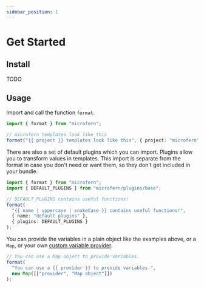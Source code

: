 ```yaml
---
sidebar_position: 1
---
```


# Get Started

## Install

TODO

<!--
Install it from npm.


```
npm install microfern
```
-->

## Usage

Import and call the function `format`.

<!-- If you change these examples, please update the corresponding test in doc.test.ts too! -->

<!-- simple -->

```ts
import { format } from "microfern";

// microfern templates look like this
format("{{ project }} templates look like this", { project: "microfern" });
```

There are also a set of default plugins which you can import. Plugins allow you
to transform values in templates. This import is separate from the format in
case you don't need or want them, so they don't get included in your bundle.

<!-- plugins -->

```ts
import { format } from "microfern";
import { DEFAULT_PLUGINS } from "microfern/plugins/base";

// DEFAULT_PLUGINS contains useful functions!
format(
  "{{ name | uppercase | snakeCase }} contains useful functions!",
  { name: "default plugins" },
  { plugins: DEFAULT_PLUGINS }
);
```

You can provide the variables in a plain object like the examples above, or a
`Map`, or your own [custom variable provider](/docs/custom-variable-providers).

```ts
// You can use a Map object to provide variables.
format(
  "You can use a {{ provider }} to provide variables.",
  new Map([["provider", "Map object"]])
);
```
